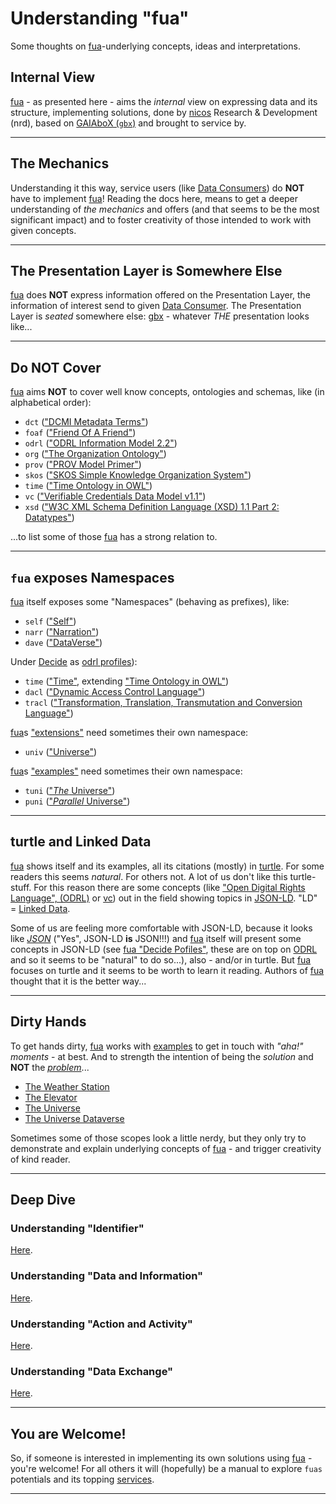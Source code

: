 # Understanding "fua"

Some thoughts on [fua](../README.md)-underlying concepts, ideas and interpretations.

## Internal View

[fua](../README.md) - as presented here - aims the _internal_ view on expressing data and its structure,
implementing solutions, done by [nicos](https:///www.nicos-ag.com) Research & Development (nrd), based on
[GAIAboX (`gbx`)](https://github.com/nicosResearchAndDevelopment/gbx/README.md) and brought to service by.

---

## The Mechanics

Understanding it this way, service users (like [Data Consumers](../glossary/README.md#data-consumer)) do **NOT** have to
implement [fua](../README.md)! Reading the docs here, means to get a deeper understanding of _the mechanics_ and offers
(and that seems to be the most significant impact) and to foster creativity of those intended to work with given
concepts.

---

## The Presentation Layer is Somewhere Else

[fua](../README.md) does **NOT** express information offered on the Presentation Layer, the information of interest send
to given [Data Consumer](../glossary/README.md#data-consumer). The Presentation Layer is _seated_ somewhere
else: [gbx](https://github.com/nicosResearchAndDevelopment/gbx/README.md) - whatever _THE_ presentation looks
like...

---

## Do **NOT** Cover

[fua](../README.md) aims **NOT** to cover well know concepts, ontologies and schemas, like (in alphabetical order):

- `dct` (["DCMI Metadata Terms"](https://www.dublincore.org/specifications/dublin-core/dcmi-terms/))
- `foaf` (["Friend Of A Friend"](http://xmlns.com/foaf/spec/))
- `odrl` (["ODRL Information Model 2.2"](https://www.w3.org/TR/odrl-model/))
- `org` (["The Organization Ontology"](https://www.w3.org/TR/vocab-org/))
- `prov` (["PROV Model Primer"](https://www.w3.org/TR/prov-primer/))
- `skos` (["SKOS Simple Knowledge Organization System"](https://www.w3.org/TR/skos-reference/))
- `time` (["Time Ontology in OWL"](https://www.w3.org/TR/owl-time/))
- `vc` (["Verifiable Credentials Data Model v1.1"](https://www.w3.org/TR/vc-data-model/))
- `xsd` (["W3C XML Schema Definition Language (XSD) 1.1 Part 2: Datatypes"](https://www.w3.org/TR/xmlschema11-2/))

...to list some of those [fua](../README.md) has a strong relation to.

---

## `fua` exposes Namespaces

[fua](../README.md) itself exposes some "Namespaces" (behaving as prefixes), like:

- `self` (["Self"](../self/README.md))
- `narr` (["Narration"](../extension/narration/README.md))
- `dave` (["DataVerse"](../extension/dataverse/README.md))

Under [Decide](../extension/decide/README.md) as [odrl profiles](https://www.w3.org/TR/odrl-model/#profile)):

- `time` (["Time"](../extension/decide/profile/time/README.md),
  extending ["Time Ontology in OWL"](https://www.w3.org/TR/owl-time/))
- `dacl` (["Dynamic Access Control Language"](../extension/decide/profile/dacl/README.md))
- `tracl` (["Transformation, Translation, Transmutation and Conversion Language"](../extension/decide/profile/tracl/README.md))

[fua](../README.md)s ["extensions"](../extension/README.md) need sometimes their own namespace:

- `univ` (["Universe"](../extension/universe/README.md))

[fua](../README.md)s ["examples"](../example/README.md) need sometimes their own namespace:

- `tuni` (["_The_ Universe"](../example/theuniverse/README.md))
- `puni` (["_Parallel_ Universe"](../example/theuniverse/README.md))

---

## turtle and Linked Data

[fua](../README.md) shows itself and its examples, all its citations (mostly) in
[turtle](../glossary/README.md#turtle). For some readers this seems _natural_. For others not. A lot of us don't like
this turtle-stuff. For this reason there are some concepts
(like ["Open Digital Rights Language", (ODRL)](../glossary/README.md#odrl)
or [vc](https://www.w3.org/TR/vc-data-model/)) out in the field showing topics in
[JSON-LD](https://www.w3.org/TR/json-ld11/). "LD" = [Linked Data](https://en.wikipedia.org/wiki/Linked_data).

Some of us are feeling more comfortable with JSON-LD, because it looks like [_JSON_](https://en.wikipedia.org/wiki/JSON)
("Yes", JSON-LD **is** JSON!!!) and [fua](../README.md) itself will present some concepts in JSON-LD
(see [fua "Decide Pofiles"](../extension/decide/profile/README.md), these are on top
on [ODRL](../glossary/README.md#odrl)
and so it seems to be "natural" to do so...), also - and/or in turtle. But [fua](../README.md) focuses on turtle
and it seems to be worth to learn it reading. Authors of [fua](../README.md) thought that it is the better way...

---

## Dirty Hands

To get hands dirty, [fua](../README.md) works with [examples](../èxample/README.md) to get in touch with
_"aha!" moments_ - at best. And to strength the intention of being the _solution_
and **NOT** the [_problem_](../glossary/README.md#problem-layer)...

- [The Weather Station](../èxample/theweatherstation/README.md)
- [The Elevator](../èxample/theelevator/README.md)
- [The Universe](../example/theuniverse/README.md)
- [The Universe Dataverse](../èxample/dataversetuni/README.md)

Sometimes some of those scopes look a little nerdy, but they only try to demonstrate and explain
underlying concepts of [fua](../README.md) - and trigger creativity of kind reader.

---

## Deep Dive

### Understanding "Identifier"

[Here](./identifier/).

### Understanding "Data and Information"

[Here](./data_and_information/).

### Understanding "Action and Activity"

[Here](./action_and_activity/).

### Understanding "Data Exchange"

[Here](./dataexchange/).

---

## You are Welcome!

So, if someone is interested in implementing its own solutions using [fua](../README.md) - you're welcome! For all
others it will (hopefully) be a manual to explore `fuas` potentials and its topping [services](../gbx/README.md).

---
